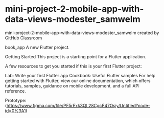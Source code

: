 # mini-project-2-mobile-app-with-data-views-modester_samwelm
mini-project-2-mobile-app-with-data-views-modester_samwelm created by GitHub Classroom


book_app
A new Flutter project.

Getting Started
This project is a starting point for a Flutter application.

A few resources to get you started if this is your first Flutter project:

Lab: Write your first Flutter app
Cookbook: Useful Flutter samples
For help getting started with Flutter, view our online documentation, which offers tutorials, samples, guidance on mobile development, and a full API reference.

Prototype: (https://www.figma.com/file/PE5rExk3QL28CgcF47Osjy/Untitled?node-id=0%3A1)
